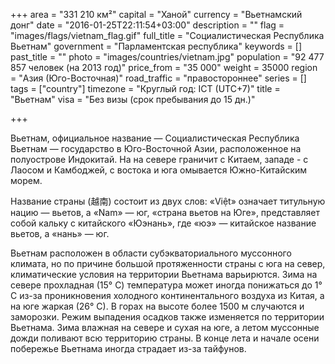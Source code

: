 +++
area = "331 210 км²"
capital = "Ханой"
currency = "Вьетнамский донг"
date = "2016-01-25T22:11:54+03:00"
description = ""
flag = "images/flags/vietnam_flag.gif"
full_title = "Социалистическая Республика Вьетнам"
government = "Парламентская республика"
keywords = []
past_title = ""
photo = "images/countries/vietnam.jpg"
population = "92 477 857 человек (на 2013 год)"
price_from = "35 000"
weight = 35000
region = "Азия (Юго-Восточная)"
road_traffic = "правостороннее"
series = []
tags = ["country"]
timezone = "Круглый год: ICT (UTC+7)"
title = "Вьетнам"
visa = "Без визы (срок пребывания до 15 дн.)"

+++

Вьетнам, официальное название — Социалистическая Республика Вьетнам — государство в Юго-Восточной Азии, расположенное на полуострове Индокитай. На на севере граничит с Китаем, западе - с Лаосом и Камбоджей, с востока и юга омывается Южно-Китайским морем.

Название страны (越南) состоит из двух слов: «Việt» означает титульную нацию — вьетов, а «Nam» — юг, «страна вьетов на Юге», представляет собой кальку с китайского «Юэнань», где «юэ» — китайское название вьетов, а «нань» — юг.

Вьетнам расположен в области субэкваториального муссонного климата, но по причине большой протяженности страны с юга на север, климатические условия на территории Вьетнама варьирются. Зима на севере прохладная (15° С) температура может иногда понижаться до 1° С из-за проникновения холодного континентального воздуха из Китая, а на юге жаркая (26° С). В горах на высоте более 1500 м случаются и заморозки. Режим выпадения осадков также изменяется по территории Вьетнама. Зима влажная на севере и сухая на юге, а летом муссонные дожди поливают всю территорию страны. В конце лета и начале осени побережье Вьетнама иногда страдает из-за тайфунов.
